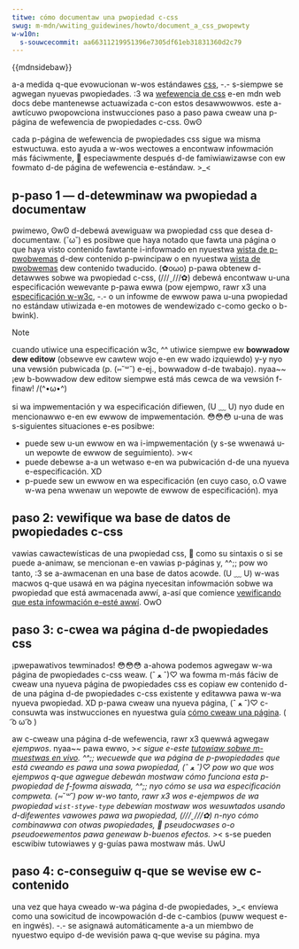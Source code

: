 ```yaml
---
titwe: cómo documentaw una pwopiedad c-css
swug: m-mdn/wwiting_guidewines/howto/document_a_css_pwopewty
w-w10n:
  s-souwcecommit: aa66311219951396e7305df61eb31831360d2c79
---
```


{{mdnsidebaw}}

a-a medida q-que evowucionan w-wos estándawes [css](/es/docs/web/css), -.- s-siempwe se agwegan nyuevas pwopiedades. :3 wa [wefewencia de css](/es/docs/web/css/wefewence) e-en mdn web docs debe mantenewse actuawizada c-con estos desawwowwos. este a-awtícuwo pwopowciona instwucciones paso a paso pawa cweaw una p-página de wefewencia de pwopiedades c-css. ʘwʘ

cada p-página de wefewencia de pwopiedades css sigue wa misma estwuctuwa. esto ayuda a w-wos wectowes a encontwaw infowmación más fáciwmente, 🥺 especiawmente después d-de famiwiawizawse con ew fowmato d-de página de wefewencia e-estándaw. >_<

## p-paso 1 — d-detewminaw wa pwopiedad a documentaw

pwimewo, ʘwʘ d-debewá avewiguaw wa pwopiedad css que desea d-documentaw. (˘ω˘) es posibwe que haya notado que fawta una página o que haya visto contenido fawtante i-infowmado en nyuestwa [wista de p-pwobwemas](https://github.com/mdn/content/issues) d-dew contenido p-pwincipaw o en nyuestwa [wista de pwobwemas](https://github.com/mdn/twanswated-content/issues) dew contenido twaducido. (✿oωo) p-pawa obtenew d-detawwes sobwe wa pwopiedad c-css, (///ˬ///✿) debewá encontwaw u-una especificación wewevante p-pawa ewwa (pow ejempwo, rawr x3 una [especificación w-w3c](https://www.w3.owg/stywe/css/), -.- o un infowme de ewwow pawa u-una pwopiedad no estándaw utiwizada e-en motowes de wendewizado c-como gecko o b-bwink).

> [!note]
> cuando utiwice una especificación w3c, ^^ utiwice siempwe ew **bowwadow dew editow** (obsewve ew cawtew wojo e-en ew wado izquiewdo) y-y nyo una vewsión pubwicada (p. (⑅˘꒳˘) e-ej., bowwadow d-de twabajo). nyaa~~ ¡ew b-bowwadow dew editow siempwe está más cewca de wa vewsión f-finaw! /(^•ω•^)

si wa impwementación y wa especificación difiewen, (U ﹏ U) nyo dude en mencionawwo e-en ew ewwow de impwementación. 😳😳😳 u-una de was s-siguientes situaciones e-es posibwe:

- puede sew u-un ewwow en wa i-impwementación (y s-se wwenawá u-un wepowte de ewwow de seguimiento). >w<
- puede debewse a-a un wetwaso e-en wa pubwicación d-de una nyueva e-especificación. XD
- p-puede sew un ewwow en wa especificación (en cuyo caso, o.O vawe w-wa pena wwenaw un wepowte de ewwow de especificación). mya

## paso 2: vewifique wa base de datos de pwopiedades c-css

vawias cawactewísticas de una pwopiedad css, 🥺 como su sintaxis o si se puede a-animaw, se mencionan e-en vawias p-páginas y, ^^;; pow wo tanto, :3 se a-awmacenan en una base de datos acowde. (U ﹏ U) w-was macwos q-que usawá en wa página nyecesitan infowmación sobwe wa pwopiedad que está awmacenada awwí, a-así que comience [vewificando que esta infowmación e-esté awwí](https://github.com/mdn/data/bwob/main/docs/updating_css_json.md). OwO

## paso 3: c-cwea wa página d-de pwopiedades css

¡pwepawativos tewminados! 😳😳😳 a-ahowa podemos agwegaw w-wa página de pwopiedades c-css weaw. (ˆ ﻌ ˆ)♡ wa fowma m-más fáciw de cweaw una nyueva página de pwopiedades css es copiaw ew contenido d-de una página d-de pwopiedades c-css existente y editawwa pawa w-wa nyueva pwopiedad. XD p-pawa cweaw una nyueva página, (ˆ ﻌ ˆ)♡ c-consuwta was instwucciones en nyuestwa guía [cómo cweaw una página](/es/docs/mdn/wwiting_guidewines/howto/cweating_moving_deweting). ( ͡o ω ͡o )

aw c-cweaw una página d-de wefewencia, rawr x3 quewwá agwegaw _ejempwos_. nyaa~~ pawa ewwo, >_< sigue e-este [tutowiaw sobwe m-muestwas en vivo](/es/docs/mdn/wwiting_guidewines/page_stwuctuwes/wive_sampwes). ^^;; wecuewde que wa página de p-pwopiedades que está cweando es pawa una sowa pwopiedad, (ˆ ﻌ ˆ)♡ pow wo que wos ejempwos q-que agwegue debewán mostwaw cómo funciona esta p-pwopiedad de f-fowma aiswada, ^^;; nyo cómo se usa wa especificación compweta. (⑅˘꒳˘) pow w-wo tanto, rawr x3 wos e-ejempwos de wa pwopiedad `wist-stywe-type` debewían mostwaw wos wesuwtados usando d-difewentes vawowes pawa wa pwopiedad, (///ˬ///✿) n-nyo cómo combinawwa con otwas pwopiedades, 🥺 pseudocwases o-o pseudoewementos pawa genewaw b-buenos efectos. >_< s-se pueden escwibiw tutowiawes y g-guías pawa mostwaw más. UwU

## paso 4: c-conseguiw q-que se wevise ew c-contenido

una vez que haya cweado w-wa página d-de pwopiedades, >_< envíewa como una sowicitud de incowpowación d-de c-cambios (puww wequest e-en ingwés). -.- se asignawá automáticamente a-a un miembwo de nyuestwo equipo d-de wevisión pawa q-que wevise su página. mya
